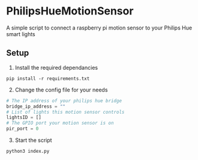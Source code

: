 # PhilipsHueMotionSensor
A simple script to connect a raspberry pi motion sensor to your Philips Hue smart lights

## Setup

1. Install the required dependancies
```
pip install -r requirements.txt
```

2. Change the config file for your needs
```py
# The IP address of your philips hue bridge
bridge_ip_address = ""
# List of lights this motion sensor controls
lightsID = []
# The GPIO port your motion sensor is on
pir_port = 0
```
3. Start the script
```
python3 index.py
```